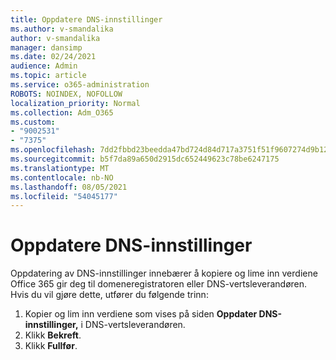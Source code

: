 ```yaml
---
title: Oppdatere DNS-innstillinger
ms.author: v-smandalika
author: v-smandalika
manager: dansimp
ms.date: 02/24/2021
audience: Admin
ms.topic: article
ms.service: o365-administration
ROBOTS: NOINDEX, NOFOLLOW
localization_priority: Normal
ms.collection: Adm_O365
ms.custom:
- "9002531"
- "7375"
ms.openlocfilehash: 7dd2fbbd23beedda47bd724d84d717a3751f51f9607274d9b124f14463cf4b50
ms.sourcegitcommit: b5f7da89a650d2915dc652449623c78be6247175
ms.translationtype: MT
ms.contentlocale: nb-NO
ms.lasthandoff: 08/05/2021
ms.locfileid: "54045177"
---
```

# <a name="update-dns-settings"></a>Oppdatere DNS-innstillinger

Oppdatering av DNS-innstillinger innebærer å kopiere og lime inn verdiene Office 365 gir deg til domeneregistratoren eller DNS-vertsleverandøren. Hvis du vil gjøre dette, utfører du følgende trinn:

1. Kopier og lim inn verdiene som vises på siden **Oppdater DNS-innstillinger,** i DNS-vertsleverandøren.
2. Klikk **Bekreft**.
3. Klikk **Fullfør**.